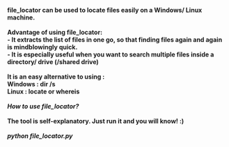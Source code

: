 <b>file_locator<b> can be used to locate files easily on a Windows/ Linux machine.<br><br><b>Advantage of using file_locator:</b><br>- It extracts the list of files in one go, so that finding files again and again is mindblowingly quick.<br>- It is especially useful when you want to search multiple files inside a directory/ drive (/shared drive)<br><br>It is an easy alternative to using :<br>Windows : dir /s <filename><br>Linux   : locate <filename> or whereis <filename><br><br><i>How to use file_locator?</i><br><br>The tool is self-explanatory. Just run it and you will know! :)<br><br><i>python file_locator.py</i>